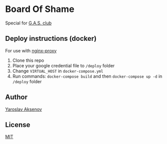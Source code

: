 # Board Of Shame

Special for [G.A.S. club](https://vk.com/gasclub)

## Deploy instructions (docker)

For use with [nginx-proxy](https://github.com/jwilder/nginx-proxy)

1. Clone this repo
2. Place your google credential file to `/deploy` folder
3. Change `VIRTUAL_HOST` in `docker-compose.yml`
4. Run commands: `docker-compose build` and then `docker-compose up -d` in `/deploy` folder

## Author

[Yaroslav Aksenov](https://github.com/flareair)

## License

[MIT](LICENSE)